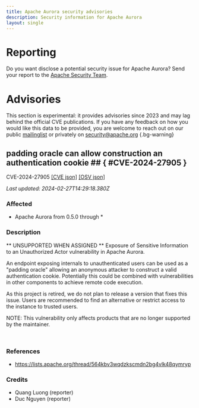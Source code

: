```yaml
---
title: Apache Aurora security advisories
description: Security information for Apache Aurora
layout: single
---
```


# Reporting

Do you want disclose a potential security issue for Apache Aurora? Send your report to the [Apache Security Team](mailto:security@apache.org).

# Advisories

This section is experimental: it provides advisories since 2023 and may lag behind the official CVE publications. If you have any feedback on how you would like this data to be provided, you are welcome to reach out on our public [mailinglist](/mailinglist) or privately on [security@apache.org](mailto:security@apache.org)
{.bg-warning}

## padding oracle can allow construction an authentication cookie ## { #CVE-2024-27905 }

CVE-2024-27905 [\[CVE json\]](./CVE-2024-27905.cve.json) [\[OSV json\]](./CVE-2024-27905.osv.json)



_Last updated: 2024-02-27T14:29:18.380Z_

### Affected

* Apache Aurora from 0.5.0 through *


### Description

<div>** UNSUPPORTED WHEN ASSIGNED ** Exposure of Sensitive Information to an Unauthorized Actor vulnerability in Apache Aurora.</div><p>An endpoint exposing internals to unauthenticated users can be used as a "padding oracle" allowing an anonymous attacker to construct a valid authentication cookie. Potentially this could be combined with vulnerabilities in other components to achieve remote code execution.<br></p><p>As this project is retired, we do not plan to release a version that fixes this issue. Users are recommended to find an alternative or restrict access to the instance to trusted users.<br></p><p>NOTE: This vulnerability only affects products that are no longer supported by the maintainer.</p><p><br></p>

### References
* https://lists.apache.org/thread/564kbv3wqdzkscmdn2bg4vlk48qymryp


### Credits
* Quang Luong (reporter)
* Duc Nguyen (reporter)
